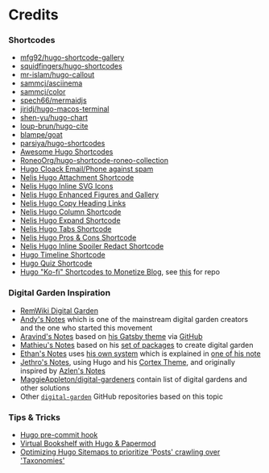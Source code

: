 # Credits

### Shortcodes

* [mfg92/hugo-shortcode-gallery](https://github.com/mfg92/hugo-shortcode-gallery)
* [squidfingers/hugo-shortcodes](https://github.com/squidfingers/hugo-shortcodes)
* [mr-islam/hugo-callout](https://github.com/mr-islam/hugo-callout)
* [sammcj/asciinema](https://github.com/sammcj/smcleod/blob/ccaefb0008c47d092c7d15786a72a597afa7eaf5/layouts/shortcodes/asciinema.html)
* [sammcj/color](https://github.com/sammcj/smcleod/blob/ccaefb0008c47d092c7d15786a72a597afa7eaf5/layouts/shortcodes/colour.html)
* [spech66/mermaidjs](https://github.com/spech66/hugo-shortcodes/blob/master/README.md#mermaidjs)
* [jiridj/hugo-macos-terminal](https://github.com/jiridj/hugo-macos-terminal)
* [shen-yu/hugo-chart](https://github.com/shen-yu/hugo-chart)
* [loup-brun/hugo-cite](https://github.com/loup-brun/hugo-cite)
* [blampe/goat](https://github.com/blampe/goat)
* [parsiya/hugo-shortcodes](https://github.com/parsiya/Hugo-Shortcodes)
* [Awesome Hugo Shortcodes](https://atharvashah.netlify.app/posts/tech/hugo-shortcodes/#custom-shortcodes)
* [RoneoOrg/hugo-shortcode-roneo-collection](https://github.com/RoneoOrg/hugo-shortcode-roneo-collection)
* [Hugo Cloack Email/Phone against spam](https://github.com/martignoni/hugo-cloak-email)
* [Nelis Hugo Attachment Shortcode](https://oostens.me/posts/hugo-attachment-shortcode/)
* [Nelis Hugo Inline SVG Icons](https://oostens.me/posts/hugo--resources-inline-svg-icons/)
* [Nelis Hugo Enhanced Figures and Gallery](https://oostens.me/posts/hugo--js-enhanced-figures/)
* [Nelis Hugo Copy Heading Links](https://oostens.me/posts/hugo--js-copy-heading-links/)
* [Nelis Hugo Column Shortcode](https://oostens.me/posts/hugo-column-shortcode/)
* [Nelis Hugo Expand Shortcode](https://oostens.me/posts/hugo-expand-shortcode/)
* [Nelis Hugo Tabs Shortcode](https://oostens.me/posts/hugo-tabs-shortcode/)
* [Nelis Hugo Pros & Cons Shortcode](https://oostens.me/posts/hugo-pros-and-cons-shortcode/)
* [Nelis Hugo Inline Spoiler Redact Shortcode](https://oostens.me/posts/hugo-inline-spoiler-shortcode/)
* [Hugo Timeline Shortcode](https://metalblueberry.github.io/post/howto/2021-02-28_hugo_timeline_shortcode/)
* [Hugo Quiz Shortcode](https://github.com/bonartm/hugo-quiz)
* [Hugo "Ko-fi" Shortcodes to Monetize Blog](https://gagor.pro/2024/03/monetize-your-blog-with-ko-fi-shortcodes-for-hugo-sites/), see [this](https://github.com/tgagor/hugo-shortcode-kofi) for repo

### Digital Garden Inspiration

* [RemWiki Digital Garden](https://x.com/muhajirdev/status/1616419800993124352)
* [Andy's Notes](https://notes.andymatuschak.org) which is one of the mainstream digital garden creators and the one who started this movement
* [Aravind's Notes](https://notes.aravindballa.com) based on [his Gatsby theme](https://github.com/aravindballa/gatsby-theme-andy) via [GitHub](https://github.com/aravindballa/notes.aravindballa.com)
* [Mathieu's Notes](https://mathieudutour.github.io/gatsby-digital-garden/) based on his [set of packages](https://github.com/mathieudutour/gatsby-digital-garden) to create digital garden
* [Ethan's Notes](https://notes.ethancpost.com) uses [his own system](https://github.com/maker2413/Notes) which is explained in [one of his note](https://notes.ethancpost.com/how_this_website_is_made.html)
* [Jethro's Notes](braindump.jethro.dev), using Hugo and his [Cortex Theme](https://github.com/jethrokuan/cortex), and originally inspired by [Azlen's Notes](https://notes.azlen.me)
* [MaggieAppleton/digital-gardeners](https://github.com/MaggieAppleton/digital-gardeners) contain list of digital gardens and other solutions
* Other [`digital-garden`](https://github.com/topics/digital-garden) GitHub repositories based on this topic

### Tips & Tricks

* [Hugo pre-commit hook](https://gagor.pro/2024/01/my-pre-commit-config-for-hugo-blog/)
* [Virtual Bookshelf with Hugo & Papermod](https://gagor.pro/2024/04/create-a-virtual-bookshelf-with-hugo-and-papermod/)
* [Optimizing Hugo Sitemaps to prioritize 'Posts' crawling over 'Taxonomies'](https://gagor.pro/2024/05/optimizing-hugo-sitemaps-to-prioritize-posts-crawling-over-taxonomies/)
